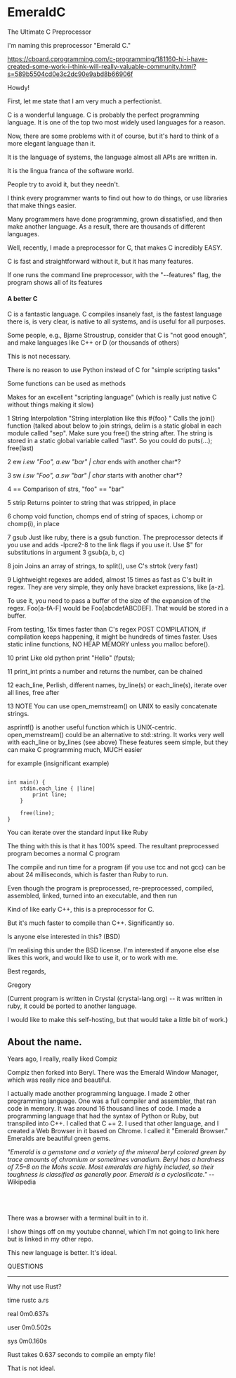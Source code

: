 # EmeraldC
The Ultimate C Preprocessor


I'm naming this preprocessor "Emerald C."

https://cboard.cprogramming.com/c-programming/181160-hi-i-have-created-some-work-i-think-will-really-valuable-community.html?s=589b5504cd0e3c2dc90e9abd8b66906f



Howdy!

First, let me state that I am very much a perfectionist.


C is a wonderful language. C is probably the perfect programming language. It is one of the top two most widely used languages for a reason.


Now, there are some problems with it of course, but it's hard to think of a more elegant language than it.


It is the language of systems, the language almost all APIs are written in.


It is the lingua franca of the software world.

People try to avoid it, but they needn't.

I think every programmer wants to find out how to do things, or use libraries that make things easier.

Many programmers have done programming, grown dissatisfied, and then make another language. As a result, there are thousands of different languages.


Well, recently, I made a preprocessor for C, that makes C incredibly EASY.


C is fast and straightforward without it, but it has many features.




If one runs the command line preprocessor, with the "--features" flag, the program shows all of its features

<h4>A better C</h4>

C is a fantastic language. C compiles insanely fast, is the fastest language there is, is very clear, is native to all systems, and is useful for all purposes.

Some people, e.g., Bjarne Stroustrup, consider that C is "not good enough", and make languages like C++ or D (or thousands of others)   

This is not necessary.

There is no reason to use Python instead of C for "simple scripting tasks"

Some functions can be used as methods

Makes for an excellent "scripting language" (which is really just native C without things making it slow)


1      String     Interpolation "String interplation like this #{foo} " Calls the join() function (talked about below to join strings,
delim is a static global in each module called "sep".
Make sure you free() the string after. The string is stored in a static global variable called "last".
So you could do puts(...); free(last)

2      ew     *i.ew "Foo", a.ew "bar" | char* ends with another char*?

3      sw     *i.sw "Foo", a.sw "bar" | char* starts with another char*?

4      ==     Comparison of strs, "foo" == "bar"

5      strip     Returns pointer to string that was stripped, in place

6      chomp     void function, chomps end of string of spaces, i.chomp or chomp(i), in place

7      gsub     Just like ruby, there is a gsub function.
The preprocessor detects if you use and adds -lpcre2-8 to the link flags if you use it. Use $" for substitutions in argument 3 gsub(a, b, c)

8      join     Joins an array of strings, to split(), use C's strtok (very fast)

9      Lightweight     regexes are added, almost 15 times as fast as C's built in regex. They are very simple, they only have bracket expressions, like [a-z].

To use it, you need to pass a buffer of the size of the expansion of the regex. Foo[a-fA-F] would be Foo[abcdefABCDEF]. That would be stored in a buffer.

From testing, 15x times faster than C's regex POST COMPILATION, if compilation keeps happening, it might be hundreds of times faster. 
Uses static inline functions, NO HEAP MEMORY unless you malloc before().

10      print     Like old python print "Hello" (fputs);

11      print_int     prints a number and returns the number, can be chained

12      each_line,     Perlish, different names, by_line(s) or each_line(s), iterate over all lines, free after

13      NOTE     You can use open_memstream() on UNIX to easily concatenate strings.

asprintf() is another useful function which is UNIX-centric. open_memstream() could be an alternative to std::string.
It works very well with each_line or by_lines (see above)
These features seem simple, but they can make C programming much, MUCH easier

for example (insignificant example)



<pre>
<code>
int main() {
    stdin.each_line { |line|
        print line;
    }

    free(line);
}
</code></pre>
You can iterate over the standard input like Ruby


The thing with this is that it has 100% speed. The resultant preprocessed program becomes a normal C program



The compile and run time for a program (if you use tcc and not gcc) can be about 24 milliseconds, which is faster than Ruby to run.


Even though the program is preprocessed, re-preprocessed, compiled, assembled, linked, turned into an executable, and then run


Kind of like early C++, this is a preprocessor for C.

But it's much faster to compile than C++. Significantly so.

Is anyone else interested in this? (BSD)


I'm realising this under the BSD license. I'm interested if anyone else else likes this work, and would like to use it, or to work with me.

Best regards,

Gregory


(Current program is written in Crystal (crystal-lang.org) -- it was written in ruby, it could be ported to another language.

I would like to make this self-hosting, but that would take a little bit of work.)

<h2>About the name.</h2>


Years ago, I really, really liked Compiz


Compiz then forked into Beryl. There was the Emerald Window Manager, which was really nice and beautiful.


I actually made another programming language. I made 2 other programming language. One was a full compiler and assembler, that ran code in memory. It was around 16 thousand lines of code. I made a programming language that had the syntax of Python or Ruby, but transpiled into C++. I called that C += 2. I used that other language, and I created a Web Browser in it based on Chrome. I called it "Emerald Browser." Emeralds are beautiful green gems.


<i>
    "Emerald is a gemstone and a variety of the mineral beryl colored green by trace amounts of chromium or sometimes vanadium. Beryl has a hardness of 7.5–8 on the Mohs scale. Most emeralds are highly included, so their toughness is classified as generally poor. Emerald is a cyclosilicate."</i> --Wikipedia


<br/><br/><br/>There was a browser with a terminal built in to it.

I show things off on my youtube channel, which I'm not going to link here but is linked in my other repo.

This new language is better. It's ideal.

QUESTIONS

--------------------------------------------------------------------

Why not use Rust?


time rustc a.rs

real	0m0.637s

user	0m0.502s

sys	0m0.160s


Rust takes 0.637 seconds to compile an empty file!

That is not ideal.
